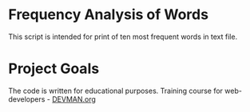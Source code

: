 # Frequency Analysis of Words

This script is intended for print of ten most frequent words in text file.


# Project Goals

The code is written for educational purposes. Training course for web-developers - [DEVMAN.org](https://devman.org)
